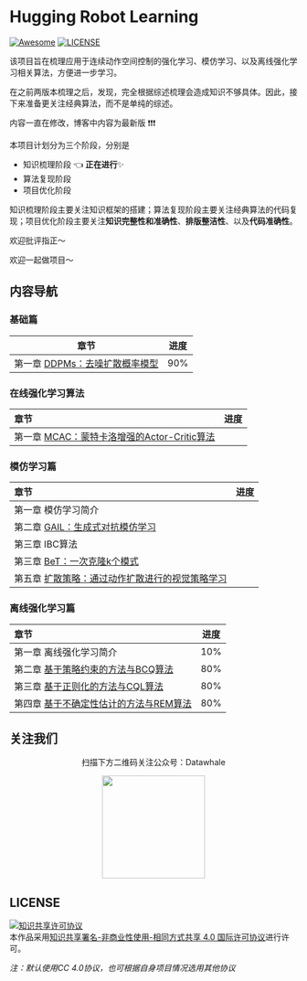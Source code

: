 # Hugging Robot Learning

[![Awesome](https://awesome.re/badge.svg)](https://awesome.re) [![LICENSE](https://img.shields.io/badge/license-Anti%20996-blue.svg)](https://github.com/996icu/996.ICU/blob/master/LICENSE)

该项目旨在梳理应用于连续动作空间控制的强化学习、模仿学习、以及离线强化学习相关算法，方便进一步学习。

在之前两版本梳理之后，发现，完全根据综述梳理会造成知识不够具体。因此，接下来准备更关注经典算法，而不是单纯的综述。

内容一直在修改，博客中内容为最新版 :exclamation::exclamation::exclamation:



本项目计划分为三个阶段，分别是

- 知识梳理阶段 :point_left: **正在进行**:sparkles:
- 算法复现阶段 
- 项目优化阶段 

知识梳理阶段主要关注知识框架的搭建；算法复现阶段主要关注经典算法的代码复现；项目优化阶段主要关注**知识完整性和准确性**、**排版整洁性**、以及**代码准确性**。

欢迎批评指正～

欢迎一起做项目～



## 内容导航

### 基础篇

| 章节                                                         | 进度 |
| ------------------------------------------------------------ | ---- |
| 第一章 [DDPMs：去噪扩散概率模型](https://www.robotech.ink/index.php/Foundation/172.html) | 90%  |



### 在线强化学习算法

| 章节                                                         | 进度 |
| :----------------------------------------------------------- | :--: |
| 第一章 [MCAC：蒙特卡洛增强的Actor-Critic算法](https://www.robotech.ink/index.php/RL/139.html) |      |



### 模仿学习篇

| 章节                                                         | 进度 |
| :----------------------------------------------------------- | :--: |
| 第一章 模仿学习简介                                          |      |
| 第二章 [GAIL：生成式对抗模仿学习](https://www.robotech.ink/index.php/AIL/187.html) |      |
| 第三章 IBC算法                                               |      |
| 第三章 [BeT：一次克隆k个模式](https://www.robotech.ink/index.php/Robot-Learning/224.html) |      |
| 第五章 [扩散策略：通过动作扩散进行的视觉策略学习](https://www.robotech.ink/index.php/Robot-Learning/106.html) |      |



### 离线强化学习篇

| 章节                                                         | 进度 |
| :----------------------------------------------------------- | :--: |
| 第一章 离线强化学习简介                                      | 10%  |
| 第二章 [基于策略约束的方法与BCQ算法](https://www.robotech.ink/index.php/Policy-Constrained/181.html) | 80%  |
| 第三章 [基于正则化的方法与CQL算法](https://www.robotech.ink/index.php/Regularization/120.html) | 80%  |
| 第四章 [基于不确定性估计的方法与REM算法](https://www.robotech.ink/index.php/Uncertainty/191.html) | 80%  |





## 关注我们

<div align=center>
<p>扫描下方二维码关注公众号：Datawhale</p>
<img src="https://raw.githubusercontent.com/datawhalechina/pumpkin-book/master/res/qrcode.jpeg" width = "180" height = "180">
</div>


## LICENSE

<a rel="license" href="http://creativecommons.org/licenses/by-nc-sa/4.0/"><img alt="知识共享许可协议" style="border-width:0" src="https://img.shields.io/badge/license-CC%20BY--NC--SA%204.0-lightgrey" /></a><br />本作品采用<a rel="license" href="http://creativecommons.org/licenses/by-nc-sa/4.0/">知识共享署名-非商业性使用-相同方式共享 4.0 国际许可协议</a>进行许可。

*注：默认使用CC 4.0协议，也可根据自身项目情况选用其他协议*
